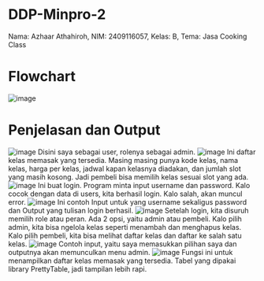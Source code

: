 # DDP-Minpro-2
Nama: Azhaar Athahiroh, NIM: 2409116057, Kelas: B, Tema: Jasa Cooking Class
# Flowchart
![image](https://github.com/user-attachments/assets/50d3c55d-b91d-4fe9-8527-d0e2f56408fc)
# Penjelasan dan Output
![image](https://github.com/user-attachments/assets/c7a3e43d-3cd2-4b9a-a35c-2d78a77ca1ac)
Disini saya sebagai user, rolenya sebagai admin.
![image](https://github.com/user-attachments/assets/f91084aa-33bb-42a8-aeaa-7d01900de039)
Ini daftar kelas memasak yang tersedia. Masing masing punya kode kelas, nama kelas, harga per kelas, jadwal kapan kelasnya diadakan, dan jumlah slot yang masih kosong. Jadi pembeli bisa memilih kelas sesuai slot yang ada.
![image](https://github.com/user-attachments/assets/21ea3e8d-69bb-4fc3-b7ec-81e1c698bc0c)
Ini buat login. Program minta input username dan password. Kalo cocok dengan data di users, kita berhasil login. Kalo salah, akan muncul error.
![image](https://github.com/user-attachments/assets/cda08466-8d72-45df-94be-9a61467f78c9)
Ini contoh Input untuk yang username sekaligus password dan Output yang tulisan login berhasil.
![image](https://github.com/user-attachments/assets/ffce69ef-e563-4954-8ac9-59278e75f3da)
Setelah login, kita disuruh memilih role atau peran. Ada 2 opsi, yaitu admin atau pembeli. Kalo pilih admin, kita bisa ngelola kelas seperti menambah dan menghapus kelas. Kalo pilih pembeli, kita bisa melihat daftar kelas dan daftar ke salah satu kelas.
![image](https://github.com/user-attachments/assets/6b15d7f9-0198-4d04-bd97-2932ce97e072)
Contoh input, yaitu saya memasukkan pilihan saya dan outputnya akan memunculkan menu admin.
![image](https://github.com/user-attachments/assets/b0e234e7-dbb2-489a-9737-0bd089a0dce4)
Fungsi ini untuk menampilkan daftar kelas memasak yang tersedia. Tabel yang dipakai library PrettyTable, jadi tampilan lebih rapi.
